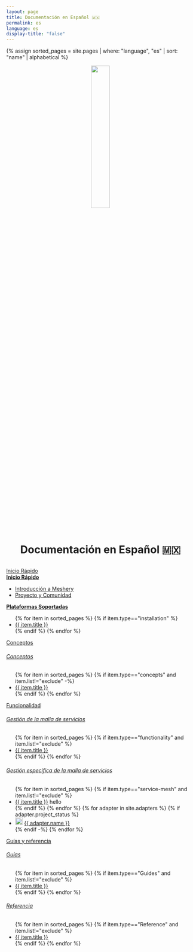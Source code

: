 ```yaml
---
layout: page
title: Documentación en Español 🇲🇽
permalink: es
language: es
display-title: "false"
---
```


{% assign sorted_pages = site.pages | where: "language", "es" | sort: "name" | alphabetical %}

<div style="display: block; text-align: center; margin-bottom: 30px;">
    <a href="https://layer5.io/meshery">
    <img style="width: calc(100% / 3.2); margin-bottom: 20px;"
         src="/assets/img/meshery/meshery-logo-light-text.svg" />
    </a>
    <p>
      <h1>Documentación en Español 🇲🇽</h1>
    </p>
</div>

<div class = "wrapper">

  <!-- Contribuir Inicio-->
  <!-- QUICK START -->

  <div>
    <a href="{{ site.baseurl }}/es/installation">
      <div class="overview">Inicio&nbsp;Rápido</div>
    </a>
    <b><a href="{{ site.baseurl }}/es/installation" class="text-black">Inicio Rápido</a></b>
    <ul>
      <li><a href="{{ site.baseurl }}/es/overview">Introducción a Meshery</a></li>
      <li><a href="{{ site.baseurl }}/es/project">Proyecto y Comunidad</a></li>
    </ul>
    <b><a href="{{ site.baseurl }}/es/installation/platforms" class="text-black">Plataformas Soportadas</a></b>
    <ul>
      {% for item in sorted_pages %}
        {% if item.type=="installation" %}
          <li><a href="{{ site.baseurl }}{{ item.url }}">{{ item.title }}</a></li>
        {% endif %}
      {% endfor %}
    </ul>
  </div>

  <!-- Conceptos -->
  <!-- Concepts -->
  <div>
    <a href="{{ site.baseurl }}/concepts">
        <div class="overview">Conceptos</div>
    </a>
    <h6><a href="{{ site.baseurl }}/concepts" class="text-black section-title">Conceptos</a></h6>
    <ul>
      {% for item in sorted_pages %}
        {% if item.type=="concepts" and item.list!="exclude" -%}
          <li><a href="{{ site.baseurl }}{{ item.url }}">{{ item.title }}</a></li>
        {% endif %}
      {% endfor %}
    </ul>
  </div>
</div>

<div class="wrapper" style="text-align: left;">
  
  <!-- Funcionalidad -->
  <!-- FUNCTIONALITY -->

  <div>
    <a href="{{ site.baseurl }}/es/functionality">
      <div class="overview">Funcionalidad</div>
    </a>
    <h6><a href="{{ site.baseurl }}/es/functionality" class="text-black section-title">Gestión de la malla de servicios</a></h6>
    <ul>
      {% for item in sorted_pages %}
        {% if item.type=="functionality" and item.list!="exclude" %}
          <li><a href="{{ site.baseurl }}{{ item.url }}">{{ item.title }}</a></li>
        {% endif %}
      {% endfor %}
    </ul>
    <h6><a href="{{ site.baseurl }}/service-meshes" class="text-black section-title">Gestión específica de la malla de servicios</a></h6>
    <ul>
      {% for item in sorted_pages %}
        {% if item.type=="service-mesh" and item.list!="exclude" %}
          <li><a href="{{ site.baseurl }}{{ item.url }}">{{ item.title }}</a> hello </li>
        {% endif %}
      {% endfor %}
      {% for adapter in site.adapters %}
        {% if adapter.project_status %}
          <li><img src="{{ adapter.image }}" style="width:20px" /> <a href="{{ site.baseurl }}{{ adapter.url }}">{{ adapter.name }}</a></li>
        {% endif -%}
      {% endfor %}
    </ul>
  </div>

  <!-- Guías -->
  <!-- GUIDES -->

  <div>
    <a href="{{ site.baseurl }}/guides">
        <div class="overview">Guías y referencia</div>
    </a>
    <h6><a href="{{ site.baseurl }}/guides" class="text-black section-title">Guías</a></h6>
    <ul>
      {% for item in sorted_pages %}
        {% if item.type=="Guides" and item.list!="exclude" %}
          <li><a href="{{ site.baseurl }}{{ item.url }}">{{ item.title }}</a></li>
        {% endif %}
      {% endfor %}
    </ul>
    <h6><a href="{{ site.baseurl }}/reference" class="text-black section-title">Referencia</a></h6>
    <ul>
      {% for item in sorted_pages %}
        {% if item.type=="Reference" and item.list!="exclude"  %}
          <li><a href="{{ site.baseurl }}{{ item.url }}">{{ item.title }}</a></li>
        {% endif %}
      {% endfor %}
    </ul>
  </div>

</div>
